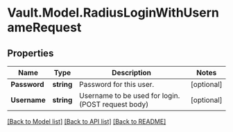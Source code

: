 # Vault.Model.RadiusLoginWithUsernameRequest

## Properties

Name | Type | Description | Notes
------------ | ------------- | ------------- | -------------
**Password** | **string** | Password for this user. | [optional] 
**Username** | **string** | Username to be used for login. (POST request body) | [optional] 

[[Back to Model list]](../README.md#documentation-for-models) [[Back to API list]](../README.md#documentation-for-api-endpoints) [[Back to README]](../README.md)

